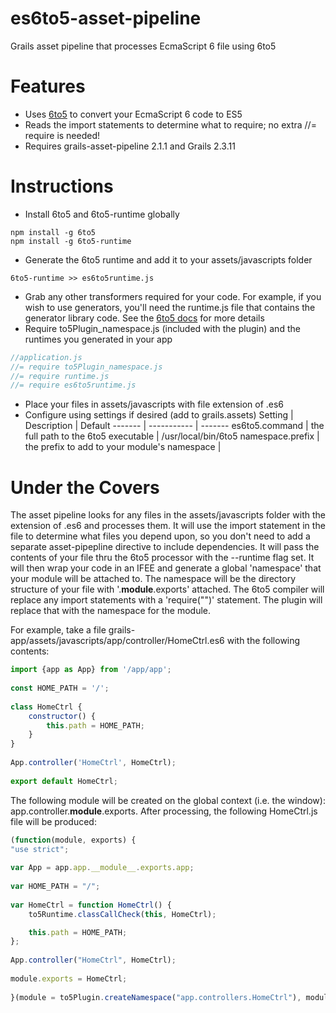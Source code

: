 # es6to5-asset-pipeline
Grails asset pipeline that processes EcmaScript 6 file using 6to5

# Features
- Uses [6to5](http://6to5.org) to convert your EcmaScript 6 code to ES5
- Reads the import statements to determine what to require; no extra //= require is needed!
- Requires grails-asset-pipeline 2.1.1 and Grails 2.3.11

# Instructions
- Install 6to5 and 6to5-runtime globally
```
npm install -g 6to5
npm install -g 6to5-runtime
```
- Generate the 6to5 runtime and add it to your assets/javascripts folder
```
6to5-runtime >> es6to5runtime.js
```
- Grab any other transformers required for your code.  For example, if you wish to use generators, you'll need the
runtime.js file that contains the generator library code.  See the [6to5 docs](https://6to5.org/docs/usage/transformers/)
for more details
- Require to5Plugin_namespace.js (included with the plugin) and the runtimes you generated in your app
```javascript
//application.js
//= require to5Plugin_namespace.js
//= require runtime.js
//= require es6to5runtime.js
```
- Place your files in assets/javascripts with file extension of .es6
- Configure using settings if desired (add to grails.assets)
Setting          | Description                                  | Default
-------          | -----------                                  | -------
es6to5.command   | the full path to the 6to5 executable         | /usr/local/bin/6to5
namespace.prefix | the prefix to add to your module's namespace |

# Under the Covers
The asset pipeline looks for any files in the assets/javascripts folder with the extension of .es6 and processes them. 
It will use the import statement in the file to determine what files you depend upon, so you don't need to add
a separate asset-pipepline directive to include dependencies.  It will pass the contents of your file thru the
6to5 processor with the --runtime flag set.  It will then wrap your code in an IFEE and generate a global 'namespace' 
that your module will be attached to.  The namespace will be the directory structure of your file with '.__module__.exports' 
attached.  The 6to5 compiler will replace any import statements with a 'require("<module>")' statement.  The 
plugin will replace that with the namespace for the module.
 
For example, take a file grails-app/assets/javascripts/app/controller/HomeCtrl.es6 with the following contents:
```javascript
import {app as App} from '/app/app';
 
const HOME_PATH = '/';
 
class HomeCtrl {
    constructor() {
        this.path = HOME_PATH;
    }
}
 
App.controller('HomeCtrl', HomeCtrl);
  
export default HomeCtrl;
```
The following module will be created on the global context (i.e. the window): app.controller.__module__.exports.  After 
processing, the following HomeCtrl.js file will be produced:
```javascript
(function(module, exports) {
"use strict";
 
var App = app.app.__module__.exports.app;
 
var HOME_PATH = "/";
 
var HomeCtrl = function HomeCtrl() {
    to5Runtime.classCallCheck(this, HomeCtrl);

    this.path = HOME_PATH;
};
 
App.controller("HomeCtrl", HomeCtrl);
  
module.exports = HomeCtrl;
 
}(module = to5Plugin.createNamespace("app.controllers.HomeCtrl"), module.exports));
```